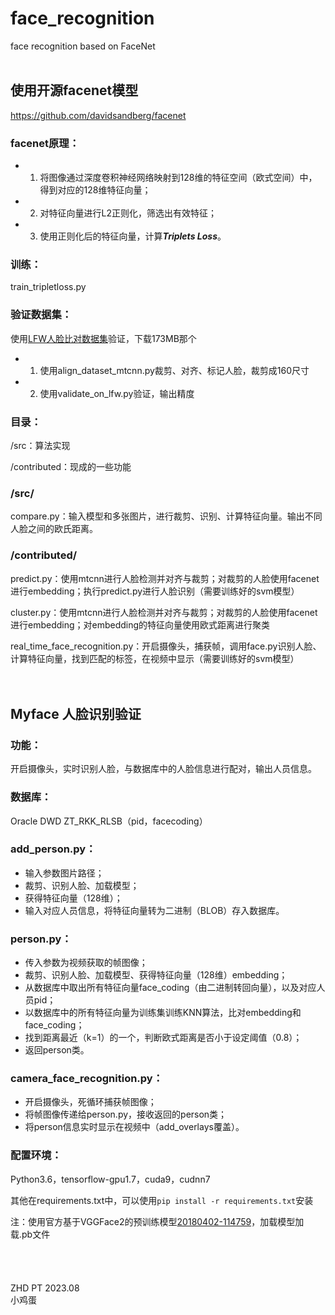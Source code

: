 # face_recognition
face recognition based on FaceNet
<br>
<br>
## 使用开源facenet模型

https://github.com/davidsandberg/facenet

### facenet原理：    
* 1. 将图像通过深度卷积神经网络映射到128维的特征空间（欧式空间）中，得到对应的128维特征向量；
     
* 2. 对特征向量进行L2正则化，筛选出有效特征；
     
* 3. 使用正则化后的特征向量，计算***Triplets Loss***。  

### 训练：  

train_tripletloss.py

### 验证数据集：  

使用[LFW人脸比对数据集](http://vis-www.cs.umass.edu/lfw/index.html#download)验证，下载173MB那个  

* 1. 使用align_dataset_mtcnn.py裁剪、对齐、标记人脸，裁剪成160尺寸
* 2. 使用validate_on_lfw.py验证，输出精度

### 目录：  

/src：算法实现  
    
/contributed：现成的一些功能  

### /src/  

compare.py：输入模型和多张图片，进行裁剪、识别、计算特征向量。输出不同人脸之间的欧氏距离。  


### /contributed/  

predict.py：使用mtcnn进行人脸检测并对齐与裁剪；对裁剪的人脸使用facenet进行embedding；执行predict.py进行人脸识别（需要训练好的svm模型）  
    
cluster.py：使用mtcnn进行人脸检测并对齐与裁剪；对裁剪的人脸使用facenet进行embedding；对embedding的特征向量使用欧式距离进行聚类  
    
real_time_face_recognition.py：开启摄像头，捕获帧，调用face.py识别人脸、计算特征向量，找到匹配的标签，在视频中显示（需要训练好的svm模型）  
<br>
<br>
## Myface 人脸识别验证  

### 功能：  

开启摄像头，实时识别人脸，与数据库中的人脸信息进行配对，输出人员信息。  

### 数据库：  

Oracle DWD ZT_RKK_RLSB（pid，facecoding）  

### add_person.py：  

* 输入参数图片路径；  
* 裁剪、识别人脸、加载模型；  
* 获得特征向量（128维）；  
* 输入对应人员信息，将特征向量转为二进制（BLOB）存入数据库。  

### person.py：  

* 传入参数为视频获取的帧图像；  
* 裁剪、识别人脸、加载模型、获得特征向量（128维）embedding；  
* 从数据库中取出所有特征向量face_coding（由二进制转回向量），以及对应人员pid；  
* 以数据库中的所有特征向量为训练集训练KNN算法，比对embedding和face_coding；  
* 找到距离最近（k=1）的一个，判断欧式距离是否小于设定阈值（0.8）；  
* 返回person类。  

### camera_face_recognition.py：  
* 开启摄像头，死循环捕获帧图像；  
* 将帧图像传递给person.py，接收返回的person类；  
* 将person信息实时显示在视频中（add_overlays覆盖）。  

### 配置环境：  

Python3.6，tensorflow-gpu1.7，cuda9，cudnn7  

其他在requirements.txt中，可以使用`pip install -r requirements.txt`安装  

注：使用官方基于VGGFace2的预训练模型[20180402-114759](https://drive.google.com/file/d/1EXPBSXwTaqrSC0OhUdXNmKSh9qJUQ55-/view)，加载模型加载.pb文件  
<br>
<br>
<br>
<br>
ZHD  PT  2023.08  
小鸡蛋
